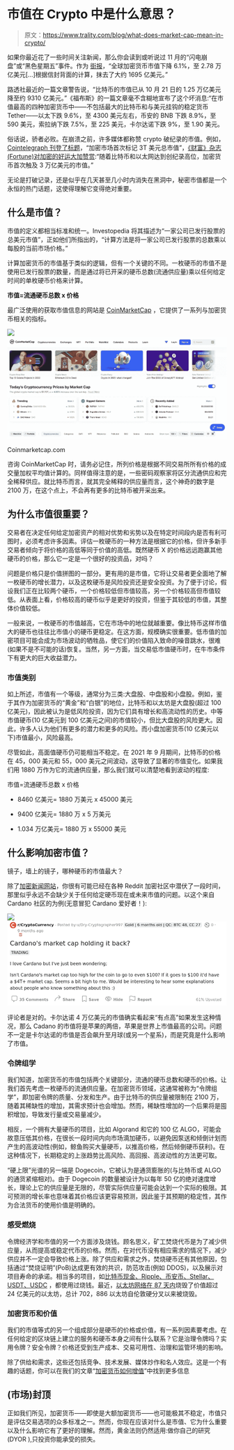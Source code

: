 # 市值在 Crypto 中是什么意思？

> 原文：<https://www.trality.com/blog/what-does-market-cap-mean-in-crypto/>

如果你最近花了一些时间关注新闻，那么你会读到或听说过 11 月的“闪电崩盘”或“黑色星期五”事件。作为 [街报](https://www.thestreet.com/investing/cryptocurrency/crypto-flash-crash-wipes-out-billions-in-the-market)，“全球加密货币市值下降 6.1%，至 2.78 万亿美元[...]根据信封背面的计算，抹去了大约 1695 亿美元。”

路透社最近的一篇文章警告说，“比特币的市值已从 10 月 21 日的 1.25 万亿美元降至约 9310 亿美元。”《福布斯》的一篇文章毫不含糊地宣布了这个坏消息:“在市值最高的四种加密货币中——不包括最大的比特币和与美元挂钩的稳定货币 Tether——以太下跌 9.6%，至 4300 美元左右，币安的 BNB 下跌 8.9%，至 590 美元，索拉纳下跌 7.5%，至 225 美元，卡尔达诺下跌 9%，至 1.90 美元。

俗话说，骄者必败。在崩溃之前，许多媒体都称赞 crypto 破纪录的市值。例如， [Cointelegraph 刊登了标题](https://cointelegraph.com/news/crypto-markets-tag-3t-combined-market-cap-for-first-time)，“加密市场首次标记 3T 美元总市值”，[《财富》杂志(Fortune)对加密的好运大加赞赏](https://fortune.com/2021/11/09/cryptocurrency-market-cap-3-trillion-bitcion-ether-shiba-inu/):“随着比特币和以太网达到创纪录高位，加密货币首次触及 3 万亿美元的市值。”

无论是打破记录，还是似乎在几天甚至几小时内消失在黑洞中，秘密市值都是一个永恒的热门话题，这使得理解它变得绝对重要。

## 什么是市值？

市值的定义都相当标准和统一。Investopedia 将其描述为“一家公司已发行股票的总美元市值”，正如他们所指出的，“计算方法是将一家公司已发行股票的总数乘以每股的当前市场价格。”

计算加密货币的市值基于类似的逻辑，但有一个关键的不同。一枚硬币的市值不是使用已发行股票的数量，而是通过将已开采的硬币总数(流通供应量)乘以任何给定时间的单枚硬币价格来计算。

**市值=流通硬币总数 x 价格**

最广泛使用的获取市值信息的网站是 [CoinMarketCap](https://coinmarketcap.com/) ，它提供了一系列与加密货币相关的指标。

![](img/93e3473ec105f3203fb7ebd0ddaebe3e.png)![Coinmarketcap.com](img/3aa7caf5262f3edc405319f03d7ee55f.png)



Coinmarketcap.com



咨询 CoinMarketCap 时，请务必记住，所列价格是根据不同交易所所有价格的成交量加权平均值计算的。同样值得注意的是，一些密码观察家将区分流通供应和完全稀释供应。就比特币而言，就其完全稀释的供应量而言，这个神奇的数字是 2100 万，在这个点上，不会再有更多的比特币被开采出来。

## 为什么市值很重要？

交易者在决定任何给定加密资产的相对优势和劣势以及在特定时间段内是否有利可图时，必须考虑许多因素。评估一枚硬币的一种方法是根据它的价格，但许多新手交易者倾向于将价格的高低等同于价值的高低。既然硬币 X 的价格远远跑赢其他硬币的价格，那么它一定是一个很好的投资品，对吗？

问题是价格只是价值拼图的一部分。更有用的是市值，它将让交易者更全面地了解一枚硬币的增长潜力，以及这枚硬币是风险投资还是安全投资。为了便于讨论，假设我们正在比较两个硬币，一个价格较低但市值较高，另一个价格较高但市值较低。从表面上看，价格较高的硬币似乎是更好的投资，但鉴于其较低的市值，其整体价值较低。

一般来说，一枚硬币的市值越高，它在市场中的地位就越重要。像比特币这样市值大的硬币也往往比市值小的硬币更稳定。在这方面，规模确实很重要。低市值的加密项目可能会成为市场波动的牺牲品，使它们的价值陷入致命的噪音跳水，很难(如果不是不可能的话)恢复。当然，另一方面，当交易低市值硬币时，在牛市条件下有更大的巨大收益潜力。

### 市值类别

如上所述，市值有一个等级，通常分为三类:大盘股、中盘股和小盘股。例如，鉴于其作为加密货币的“黄金”和“白银”的地位，比特币和以太坊是大盘股(超过 100 亿美元)，因此被认为是低风险投资，因为它们具有增长和高流动性的历史。中等市值硬币(10 亿美元到 100 亿美元之间)的市值较小，但比大盘股的风险更大。因此，许多人认为他们有更多的潜力和更多的风险。而小盘加密货币(10 亿美元以下)市值最小，风险最高。

尽管如此，高面值硬币仍可能相当不稳定。在 2021 年 9 月期间，比特币的价格在 45，000 美元和 55，000 美元之间波动，这导致了显著的市值变化。如果我们用 1880 万作为它的流通供应量，那么我们就可以清楚地看到波动的程度:

市值=流通硬币总数 x 价格

*   8460 亿美元= 1880 万美元 x 45000 美元

*   9400 亿美元= 1880 万 x 5 万美元

*   1.034 万亿美元= 1880 万 x 55000 美元

## 什么影响加密市值？

镜子，墙上的镜子，哪种硬币的市值最大？

除了[加密新闻网站](/blog/best-crypto-news-websites)，你很有可能已经在各种 Reddit 加密社区中潜伏了一段时间，那里似乎永远不会缺少关于任何给定硬币现在或未来市值的问题。以这个来自 Cardano 社区的为例(无意冒犯 Cardano 爱好者！):

![](img/0db6542ac096f066ecc23aed9614a726.png)![Reddit crypto Cardano market cap](img/a3ee4232691cf93cd000e5d6584936a6.png)





评论者是对的。卡尔达诺 4 万亿美元的市值确实看起来“有点高”如果发生这种情况，那么 Cadano 的市值将是苹果的两倍，苹果是世界上市值最高的公司。问题不一定是卡尔达诺的市值是否会飙升至月球(或另一个星系)，而是究竟是什么影响了市值。

### 令牌组学

我们知道，加密货币的市值包括两个关键部分，流通的硬币总数和硬币的价格。让我们首先考虑一枚硬币的流通供应量。在加密货币领域，这通常被称为“令牌组学”，即加密令牌的质量、分发和生产。由于比特币的供应量被限制在 2100 万，随着其稀缺性的增加，其需求预计也会增加。然而，稀缺性增加的一个后果将是囤积增加，导致发行量或交易量减少。

相反，一个拥有大量硬币的项目，比如 Algorand 和它的 100 亿 ALGO，可能会故意压低其价格，在很长一段时间内向市场滴加硬币，以避免因泵送和倾倒计划而产生的高波动性(例如，鲸鱼购买大量硬币，以推高价格，然后倾倒硬币获利)。在这种情况下，长期稳定的上涨趋势比高风险、高回报、高波动性的方法更可取。

“硬上限”光谱的另一端是 Dogecoin，它被认为是通货膨胀的(与比特币或 ALGO 的通货紧缩相对)。由于 Dogecoin 的数量被设计为以每年 50 亿的绝对速度增长，理论上它的供应量是无限的，尽管实际供应量可能会达到一个实际的极限。其可预测的增长率也意味着其价格应该更容易预测，因此鉴于其预期的稳定性，其作为合法货币的使用价值是明确的。

### 感受燃烧

令牌经济学和市值的另一个方面涉及烧钱。顾名思义，矿工焚烧代币是为了减少供应量，从而提高或稳定代币的价格。然而，在对代币没有相应需求的情况下，减少供应并不一定会导致价格上涨。除了供应和需求之外，焚烧硬币还有其他原因，包括通过“焚烧证明”(PoB)达成更有效的共识，防范攻击(例如 DDOS)，以及展示对项目寿命的承诺。相当多的项目，如[比特币现金、Ripple、币安币、Stellar、USDT、USDC](https://www.oobit.com/blog/what-is-coin-burning/) ，都使用过烧钱。最近，[以太坊网络在 87 天内](https://news.bitcoin.com/ether-inferno-ethereum-network-burned-over-2-4-billion-worth-of-eth-in-87-days/)烧毁了价值超过 24 亿美元的以太坊，总计 702，886 以太坊自伦敦硬分叉以来被烧毁。

### 加密货币和价值

我们的市值等式的另一个组成部分是硬币的价格或价值，有一系列因素要考虑。在任何给定的区块链上建立的服务和硬币本身之间有什么联系？它是治理令牌吗？实用令牌？安全令牌？价格还受到生产成本、交易可用性、治理和监管环境的影响。

除了供给和需求，这些还包括竞争、技术发展、媒体炒作和名人效应。这是一个有趣的话题，你可以在我们的文章“[加密货币如何增值](/blog/how-does-cryptocurrency-gain-value)”中找到更多信息

## (市场)封顶

正如我们所见，加密货币——即使是大额加密货币——也可能极其不稳定，市值只是评估交易选项的众多标准之一。然而，你现在应该对什么是市值、它为什么重要以及什么影响它有了更好的理解。然而，黄金法则仍然适用:做你自己的研究(DYOR ),只投资你能承受的损失。
